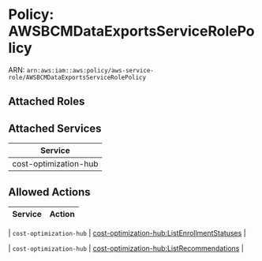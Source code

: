 # Policy: AWSBCMDataExportsServiceRolePolicy

ARN: `arn:aws:iam::aws:policy/aws-service-role/AWSBCMDataExportsServiceRolePolicy`

## Attached Roles

## Attached Services

| Service |
|---------|
| cost-optimization-hub |

## Allowed Actions

| Service | Action |
|:-------:|--------|

| `cost-optimization-hub` | [cost-optimization-hub:ListEnrollmentStatuses](../actions.md#cost-optimization-hub:listenrollmentstatuses) |

| `cost-optimization-hub` | [cost-optimization-hub:ListRecommendations](../actions.md#cost-optimization-hub:listrecommendations) |
